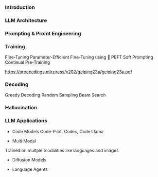 ### Introduction


### LLM Architecture

### Prompting & Promt Engineering

### Training
Fine-Tuning
Parameter-Efficient Fine-Tuning using 🤗 PEFT
Soft Prompting
Continual Pre-Training

https://proceedings.mlr.press/v202/geiping23a/geiping23a.pdf

### Decoding
Greedy Decoding
Random Sampling
Beam Search

### Hallucination


### LLM Applications

* Code Models
Code-Pilot, Codex, Code Llama

* Multi Modal

Trained on multple modalities like languages and images

* Diffusion Models

* Language Agents
